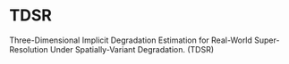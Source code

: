 # TDSR
Three-Dimensional Implicit Degradation Estimation for Real-World Super-Resolution Under Spatially-Variant Degradation. (TDSR)
